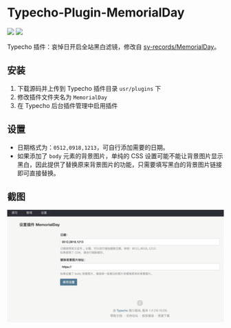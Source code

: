 # Typecho-Plugin-MemorialDay

<a href="https://github.com/lei2rock/Typecho-Plugin-MemorialDay"><img src="https://img.shields.io/badge/MemorialDay-v1.1.0-black?&style=flat-square"></a>
<a href="https://typecho.org/"><img src="https://img.shields.io/badge/Typecho->=1.2-0e83cd?&style=flat-square"></a>

Typecho 插件：哀悼日开启全站黑白滤镜，修改自 [sy-records/MemorialDay](https://github.com/sy-records/MemorialDay)。

## 安装

1. 下载源码并上传到 Typecho 插件目录 `usr/plugins` 下
2. 修改插件文件夹名为 `MemorialDay`
3. 在 Typecho 后台插件管理中启用插件

## 设置

- 日期格式为：`0512,0918,1213`，可自行添加需要的日期。
- 如果添加了 `body` 元素的背景图片，单纯的 CSS 设置可能不能让背景图片显示黑白，因此提供了替换原来背景图片的功能，只需要填写黑白的背景图片链接即可直接替换。

## 截图

![](https://raw.githubusercontent.com/lei2rock/Typecho-Plugin-MemorialDay/master/screenshot.jpg)